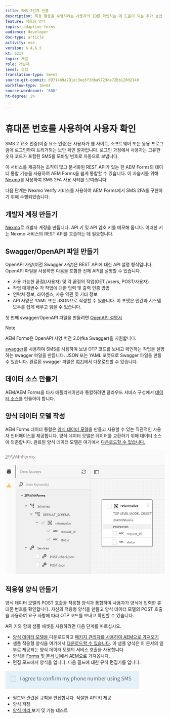 ```yaml
---
title: SMS 2단계 인증
description: 특정 활동을 수행하려는 사용자의 ID를 확인하는 데 도움이 되는 추가 보안 레이어를 추가합니다.
feature: 적응형 양식
topics: adaptive forms
audience: developer
doc-type: article
activity: use
version: 6.4,6.5
kt: 6317
topic: 개발
role: 개발자
level: 경험
translation-type: tm+mt
source-git-commit: d9714b9a291ec3ee5f3dba9723de72bb120d2149
workflow-type: tm+mt
source-wordcount: '608'
ht-degree: 2%

---
```




# 휴대폰 번호를 사용하여 사용자 확인

SMS 2 요소 인증(이중 요소 인증)은 사용자가 웹 사이트, 소프트웨어 또는 응용 프로그램에 로그인하여 트리거되는 보안 확인 절차입니다. 로그인 과정에서 사용자는 고유한 숫자 코드가 포함된 SMS를 모바일 번호로 자동으로 보냅니다.

이 서비스를 제공하는 조직이 많고 문서화된 REST API가 있는 한 AEM Forms의 데이터 통합 기능을 사용하여 AEM Forms을 쉽게 통합할 수 있습니다. 이 자습서를 위해 [Nexmo](https://developer.nexmo.com/verify/overview)를 사용하여 SMS 2FA 사용 사례를 보여줍니다.

다음 단계는 Nexmo Verify 서비스를 사용하여 AEM Forms에서 SMS 2FA를 구현하기 위해 수행되었습니다.

## 개발자 계정 만들기

[Nexmo](https://dashboard.nexmo.com/sign-in)로 개발자 계정을 만듭니다. API 키 및 API 암호 키를 메모해 둡니다. 이러한 키는 Nexmo 서비스의 REST API를 호출하는 데 필요합니다.

## Swagger/OpenAPI 파일 만들기

OpenAPI 사양(이전 Swagger 사양)은 REST API에 대한 API 설명 형식입니다. OpenAPI 파일을 사용하면 다음을 포함한 전체 API를 설명할 수 있습니다.

* 사용 가능한 끝점(/사용자) 및 각 끝점의 작업(GET /users, POST/사용자)
* 작업 매개변수 각 작업에 대한 입력 및 출력
인증 방법
* 연락처 정보, 라이센스, 사용 약관 및 기타 정보
* API 사양은 YAML 또는 JSON으로 작성할 수 있습니다. 이 포맷은 인간과 시스템 모두를 쉽게 배우고 읽을 수 있습니다.

첫 번째 swagger/OpenAPI 파일을 만들려면 [OpenAPI 설명서](https://swagger.io/docs/specification/2-0/basic-structure/)

>[!NOTE]
> AEM Forms은 OpenAPI 사양 버전 2.0(fka Swagger)을 지원합니다.

[swagger](https://editor.swagger.io/)를 사용하여 SMS를 사용하여 보낸 OTP 코드를 보내고 확인하는 작업을 설명하는 swagger 파일을 만듭니다. JSON 또는 YAML 포맷으로 Swagger 파일을 만들 수 있습니다. 완료된 swagger 파일은 [여기](assets/two-factore-authentication-swagger.zip)에서 다운로드할 수 있습니다.

## 데이터 소스 만들기

AEM/AEM Forms을 타사 애플리케이션과 통합하려면 클라우드 서비스 구성에서 [데이터 소스](https://docs.adobe.com/content/help/en/experience-manager-learn/forms/ic-web-channel-tutorial/parttwo.html)를 만들어야 합니다.

## 양식 데이터 모델 작성

AEM Forms 데이터 통합은 [양식 데이터 모델](https://docs.adobe.com/content/help/en/experience-manager-65/forms/form-data-model/create-form-data-models.html)을 만들고 사용할 수 있는 직관적인 사용자 인터페이스를 제공합니다. 양식 데이터 모델은 데이터를 교환하기 위해 데이터 소스에 의존합니다.
완료된 양식 데이터 모델은 여기에서 [다운로드할 수 있습니다.](assets/sms-2fa-fdm.zip)

![fdm](assets/2FA-fdm.PNG)

## 적응형 양식 만들기

양식 데이터 모델의 POST 호출을 적응형 양식과 통합하여 사용자가 양식에 입력한 휴대폰 번호를 확인합니다. 자신의 적응형 양식을 만들고 양식 데이터 모델의 POST 호출을 사용하여 요구 사항에 따라 OTP 코드를 보내고 확인할 수 있습니다.

API 키와 함께 샘플 에셋을 사용하려면 다음 단계를 따르십시오.

* [양식 데이터 모델을 ](assets/sms-2fa-fdm.zip) 다운로드하고  [패키지 관리자를 사용하여 AEM으로 가져오기](http://localhost:4502/crx/packmgr/index.jsp)
* 샘플 적응형 양식을 여기에서 [다운로드할 수 있습니다](assets/sms-2fa-verification-af.zip). 이 샘플 양식은 이 문서의 일부로 제공되는 양식 데이터 모델의 서비스 호출을 사용합니다.
* 양식을 [Forms 및 문서 UI](http://localhost:4502/aem/forms.html/content/dam/formsanddocuments)에서 AEM으로 가져옵니다.
* 편집 모드에서 양식을 엽니다. 다음 필드에 대한 규칙 편집기를 엽니다.

![sms 전송](assets/check-sms.PNG)

* 필드와 관련된 규칙을 편집합니다. 적절한 API 키 제공
* 양식 저장
* [양식 미리 ](http://localhost:4502/content/dam/formsanddocuments/sms-2fa-verification/jcr:content?wcmmode=disabled) 보기 및 기능 테스트


